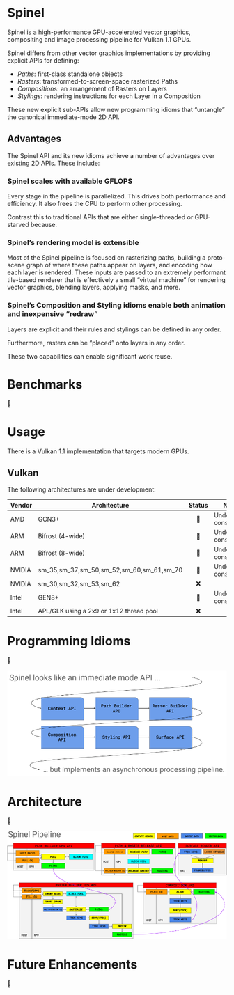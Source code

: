
# Spinel

Spinel is a high-performance GPU-accelerated vector graphics,
compositing and image processing pipeline for Vulkan 1.1 GPUs.

Spinel differs from other vector graphics implementations by providing
explicit APIs for defining:

* _Paths_: first-class standalone objects
* _Rasters_: transformed-to-screen-space rasterized Paths
* _Compositions_: an arrangement of Rasters on Layers
* _Stylings_: rendering instructions for each Layer in a Composition

These new explicit sub-APIs allow new programming idioms that
“untangle” the canonical immediate-mode 2D API.

## Advantages

The Spinel API and its new idioms achieve a number of advantages over
existing 2D APIs.  These include:

### Spinel scales with available GFLOPS

Every stage in the pipeline is parallelized.  This drives both
performance and efficiency.  It also frees the CPU to perform other
processing.

Contrast this to traditional APIs that are either single-threaded or
GPU-starved because.

### Spinel’s rendering model is extensible

Most of the Spinel pipeline is focused on rasterizing paths, building
a proto-scene graph of where these paths appear on layers, and
encoding how each layer is rendered.  These inputs are passed to an
extremely performant tile-based renderer that is effectively a small
“virtual machine” for rendering vector graphics, blending layers,
applying masks, and more.

### Spinel’s Composition and Styling idioms enable both animation and inexpensive “redraw”

Layers are explicit and their rules and stylings can be defined in any order.

Furthermore, rasters can be “placed” onto layers in any order.

These two capabilities can enable significant work reuse.

# Benchmarks

🚧

# Usage

There is a Vulkan 1.1 implementation that targets modern GPUs.

## Vulkan

The following architectures are under development:

Vendor | Architecture                              | Status         | Notes
-------|-------------------------------------------|:--------------:|------
AMD    | GCN3+                                     | 🚧             | Under construction
ARM    | Bifrost (4-wide)                          | 🚧             | Under construction
ARM    | Bifrost (8-wide)                          | 🚧             | Under construction
NVIDIA | sm_35,sm_37,sm_50,sm_52,sm_60,sm_61,sm_70 | 🚧             | Under construction
NVIDIA | sm_30,sm_32,sm_53,sm_62                   | ❌              |
Intel  | GEN8+                                     | 🚧             | Under construction
Intel  | APL/GLK using a 2x9 or 1x12 thread pool   | ❌              |

# Programming Idioms

🚧

![Spinel API blocks](docs/images/spinel_api.png)

# Architecture

🚧

![Spinel pipeline diagram](docs/images/spinel_pipeline.png)

# Future Enhancements

🚧
